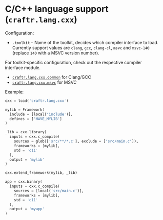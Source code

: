 # C/C++ language support (`craftr.lang.cxx`)

Configuration:

- `.toolkit` &ndash; Name of the toolkit, decides which compiler interface to
  load. Currently support values are `clang`, `gcc`, `clang-cl`, `msvc` and
  `msvc-140` (replace `140` with a MSVC version number).

For toolkit-specific configuration, check out the respective compiler
interface module.

- [`craftr.lang.cxx.common`](../craftr.lang.cxx.common) for Clang/GCC
- [`craftr.lang.cxx.msvc`](../craftr.lang.cxx.msvc) for MSVC

Example:

```python
cxx = load('craftr.lang.cxx')

mylib = Framework(
  include = [local('include')],
  defines = ['HAVE_MYLIB']
)

_lib = cxx.library(
  inputs = cxx.c_compile(
    sources = glob(['src/**/*.c'], exclude = ['src/main.c']),
    frameworks = [mylib],
    std = 'c11'
  ),
  output = 'mylib'
)

cxx.extend_framework(mylib, _lib)

app = cxx.binary(
  inputs = cxx.c_compile(
    sources = [local('src/main.c')],
    frameworks = [mylib],
    std = 'c11'
  ),
  output = 'myapp'
)
```
